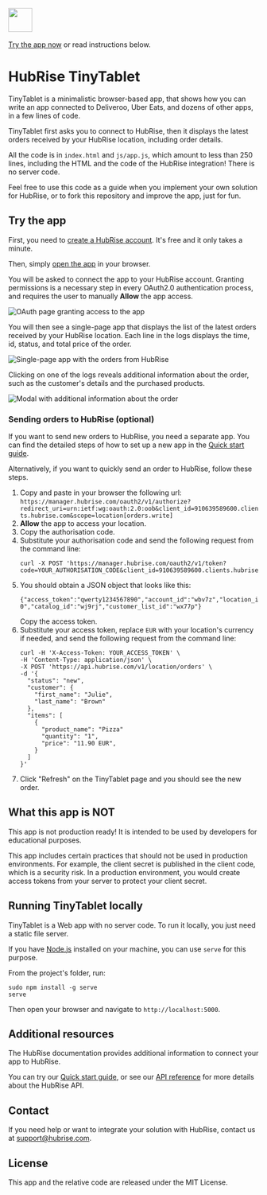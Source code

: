 <a href="https://www.hubrise.com/"><img src="./screenshots/hubrise-logo.png" align="left" height="48"></a>
<br><br><br>

[Try the app now](https://tiny-tablet.hubrise-apps.com) or read instructions below.

# HubRise TinyTablet

TinyTablet is a minimalistic browser-based app, that shows how you can write an app connected to Deliveroo, Uber Eats, and dozens of other apps, in a few lines of code.

TinyTablet first asks you to connect to HubRise, then it displays the latest orders received by your HubRise location, including order details.

All the code is in `index.html` and `js/app.js`, which amount to less than 250 lines, including the HTML and the code of the HubRise integration! There is no server code.

Feel free to use this code as a guide when you implement your own solution for HubRise, or to fork this repository and improve the app, just for fun.

## Try the app

First, you need to [create a HubRise account](https://manager.hubrise.com/signup). It's free and it only takes a minute. 

Then, simply [open the app](https://tiny-tablet.hubrise-apps.com) in your browser. 

You will be asked to connect the app to your HubRise account. 
Granting permissions is a necessary step in every OAuth2.0 authentication process, and requires the user to manually **Allow** the app access. 

![OAuth page granting access to the app](./screenshots/oauth-page.png)

You will then see a single-page app that displays the list of the latest orders received by your HubRise location. 
Each line in the logs displays the time, id, status, and total price of the order.

![Single-page app with the orders from HubRise](./screenshots/logs-page.png)

Clicking on one of the logs reveals additional information about the order, such as the customer's details and the purchased products. 

![Modal with additional information about the order](./screenshots/single-order-modal.png)

### Sending orders to HubRise (optional)

If you want to send new orders to HubRise, you need a separate app. You can find the detailed steps of how to set up a new app in the [Quick start guide](https://www.hubrise.com/developers/quick-start).

Alternatively, if you want to quickly send an order to HubRise, follow these steps.

1. Copy and paste in your browser the following url: `https://manager.hubrise.com/oauth2/v1/authorize?redirect_uri=urn:ietf:wg:oauth:2.0:oob&client_id=910639589600.clients.hubrise.com&scope=location[orders.write]`
1. **Allow** the app to access your location.
1. Copy the authorisation code. 
1. Substitute your authorisation code and send the following request from the command line:
   ```
   curl -X POST 'https://manager.hubrise.com/oauth2/v1/token?code=YOUR_AUTHORISATION_CODE&client_id=910639589600.clients.hubrise.com&client_secret=15336ea38512c92bab50e519ee29818875430301a9f21adb0525b3d01944648f'
   ```
1. You should obtain a JSON object that looks like this:
   ```
   {"access_token":"qwerty1234567890","account_id":"wbv7z","location_id":"wbv7z-0","catalog_id":"wj9rj","customer_list_id":"wx77p"}
   ```
   Copy the access token.
1. Substitute your access token, replace `EUR` with your location's currency if needed, and send the following request from the command line:
   ```
   curl -H 'X-Access-Token: YOUR_ACCESS_TOKEN' \
   -H 'Content-Type: application/json' \
   -X POST 'https://api.hubrise.com/v1/location/orders' \
   -d '{
     "status": "new",
     "customer": {
       "first_name": "Julie",
       "last_name": "Brown"
     },
     "items": [
       {
         "product_name": "Pizza"
         "quantity": "1",
         "price": "11.90 EUR",
       }
     ]
   }'
   ```
1. Click "Refresh" on the TinyTablet page and you should see the new order.

## What this app is NOT

This app is not production ready! It is intended to be used by developers for educational purposes.

This app includes certain practices that should not be used in production environments. For example, the client secret is published in the client code, which is a security risk. In a production environment, you would create access tokens from your server to protect your client secret.

## Running TinyTablet locally

TinyTablet is a Web app with no server code. To run it locally, you just need a static file server.

If you have [Node.js](https://nodejs.org/en/download/) installed on your machine, you can use `serve` for this purpose.

From the project's folder, run:
```
sudo npm install -g serve
serve
```

Then open your browser and navigate to `http://localhost:5000`.

## Additional resources

The HubRise documentation provides additional information to connect your app to HubRise.

You can try our [Quick start guide](https://www.hubrise.com/developers/quick-start), or see our [API reference](https://www.hubrise.com/developers/api/general-concepts) for more details about the HubRise API.

## Contact

If you need help or want to integrate your solution with HubRise, contact us at <support@hubrise.com>.

## License

This app and the relative code are released under the MIT License.
